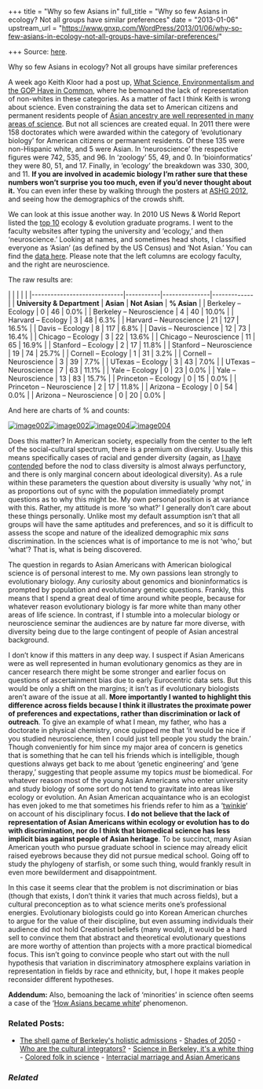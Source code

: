 +++
title = "Why so few Asians in"
full_title = "Why so few Asians in ecology? Not all groups have similar preferences"
date = "2013-01-06"
upstream_url = "https://www.gnxp.com/WordPress/2013/01/06/why-so-few-asians-in-ecology-not-all-groups-have-similar-preferences/"

+++
Source: [here](https://www.gnxp.com/WordPress/2013/01/06/why-so-few-asians-in-ecology-not-all-groups-have-similar-preferences/).

Why so few Asians in ecology? Not all groups have similar preferences

A week ago Keith Kloor had a post up, [What Science, Environmentalism and the GOP Have in Common](http://blogs.discovermagazine.com/collideascape/2013/01/02/what-science-environmentalism-and-the-gop-have-in-common/#.UOnSlFTZeSo), where he bemoaned the lack of representation of non-whites in these categories. As a matter of fact I think Keith is wrong about science. Even constraining the data set to American citizens and permanent residents people of [Asian ancestry are well represented in many areas of science](http://www.nsf.gov/statistics/sed/2011/pdf/tab22.pdf). But not all sciences are created equal. In 2011 there were 158 doctorates which were awarded within the category of ‘evolutionary biology’ for American citizens or permanent residents. Of these 135 were non-Hispanic white, and 5 were Asian. In ‘neuroscience’ the respective figures were 742, 535, and 96. In ‘zoology’ 55, 49, and 0. In ‘bioinformatics’ they were 80, 51, and 17. Finally, in ‘ecology’ the breakdown was 330, 300, and 11. **If you are involved in academic biology I’m rather sure that these numbers won’t surprise you too much, even if you’d never thought about it.** You can even infer these by walking through the posters at [ASHG 2012](http://www.ashg.org/2012meeting/), and seeing how the demographics of the crowds shift.

We can look at this issue another way. In 2010 US News & World Report listed the [top 10](http://grad-schools.usnews.rankingsandreviews.com/best-graduate-schools/top-science-schools/ecology-rankings) ecology & evolution graduate programs. I went to the faculty websites after typing the university and ‘ecology,’ and then ‘neuroscience.’ Looking at names, and sometimes head shots, I classified everyone as ‘Asian’ (as defined by the US Census) and ‘Not Asian.’ You can find the [data here](https://docs.google.com/open?id=0B8Tdg8RZEWOOYVVWRTNrUExJMkU). Please note that the left columns are ecology faculty, and the right are neuroscience.

The raw results are:

|                             |           |               |             | |-----------------------------|-----------|---------------|-------------| | **University & Department** | **Asian** | **Not Asian** | **% Asian** | | Berkeley – Ecology          | 0         | 46            | 0.0%        | | Berkeley – Neuroscience     | 4         | 40            | 10.0%       | | Harvard – Ecology           | 3         | 48            | 6.3%        | | Harvard – Neuroscience      | 21        | 127           | 16.5%       | | Davis – Ecology             | 8         | 117           | 6.8%        | | Davis – Neuroscience        | 12        | 73            | 16.4%       | | Chicago – Ecology           | 3         | 22            | 13.6%       | | Chicago – Neuroscience      | 11        | 65            | 16.9%       | | Stanford – Ecology          | 2         | 17            | 11.8%       | | Stanford – Neuroscience     | 19        | 74            | 25.7%       | | Cornell – Ecology           | 1         | 31            | 3.2%        | | Cornell – Neuroscience      | 3         | 39            | 7.7%        | | UTexas – Ecology            | 3         | 43            | 7.0%        | | UTexas – Neuroscience       | 7         | 63            | 11.1%       | | Yale – Ecology              | 0         | 23            | 0.0%        | | Yale – Neuroscience         | 13        | 83            | 15.7%       | | Princeton – Ecology         | 0         | 15            | 0.0%        | | Princeton – Neuroscience    | 2         | 17            | 11.8%       | | Arizona – Ecology           | 0         | 54            | 0.0%        | | Arizona – Neuroscience      | 0         | 20            | 0.0%        |



And here are charts of % and counts:

[![](https://i0.wp.com/blogs.discovermagazine.com/gnxp/files/2013/01/image002.png?resize=574%2C510 "image002")![](https://i0.wp.com/blogs.discovermagazine.com/gnxp/files/2013/01/image002.png?resize=574%2C510 "image002")](https://i0.wp.com/blogs.discovermagazine.com/gnxp/files/2013/01/image002.png)[![](https://i0.wp.com/blogs.discovermagazine.com/gnxp/files/2013/01/image004.png?resize=576%2C513 "image004")![](https://i0.wp.com/blogs.discovermagazine.com/gnxp/files/2013/01/image004.png?resize=576%2C513 "image004")](https://i0.wp.com/blogs.discovermagazine.com/gnxp/files/2013/01/image004.png)

Does this matter? In American society, especially from the center to the left of the social-cultural spectrum, there is a premium on diversity. Usually this means specifically cases of racial and gender diversity (again, as [I have contended](http://blogs.discovermagazine.com/gnxp/2012/12/the-asian-quota-and-implicit-cultural-knowledge/) before the nod to class diversity is almost always perfunctory, and there is only marginal concern about ideological diversity). As a rule within these parameters the question about diversity is usually ‘why not,’ in as proportions out of sync with the population immediately prompt questions as to why this might be. My own personal position is at variance with this. Rather, my attitude is more ‘so what?’ I generally don’t care about these things personally. Unlike most my default assumption isn’t that all groups will have the same aptitudes and preferences, and so it is difficult to assess the scope and nature of the idealized demographic mix *sans* discrimination. In the sciences what is of importance to me is not ‘who,’ but ‘what’? That is, what is being discovered.

The question in regards to Asian Americans with American biological science is of personal interest to me. My own passions lean strongly to evolutionary biology. Any curiosity about genomics and bioninformatics is prompted by population and evolutionary genetic questions. Frankly, this means that I spend a great deal of time around white people, because for whatever reason evolutionary biology is far more white than many other areas of life science. In contrast, if I stumble into a molecular biology or neuroscience seminar the audiences are by nature far more diverse, with diversity being due to the large contingent of people of Asian ancestral background.

I don’t know if this matters in any deep way. I suspect if Asian Americans were as well represented in human evolutionary genomics as they are in cancer research there might be some stronger and earlier focus on questions of ascertainment bias due to early Eurocentric data sets. But this would be only a shift on the margins; it isn’t as if evolutionary biologists aren’t aware of the issue at all. **More importantly I wanted to highlight this difference across fields because I think it illustrates the proximate power of preferences and expectations, rather than discrimination or lack of outreach**. To give an example of what I mean, my father, who has a doctorate in physical chemistry, once quipped me that ‘it would be nice if you studied neuroscience, then I could just tell people you study the brain.’ Though conveniently for him since my major area of concern is genetics that is something that he can tell his friends which is intelligible, though questions always get back to me about ‘genetic engineering’ and ‘gene therapy,’ suggesting that people assume my topics *must* be biomedical. For whatever reason most of the young Asian Americans who enter university and study biology of some sort do not tend to gravitate into areas like ecology or evolution. An Asian American acquaintance who is an ecologist has even joked to me that sometimes his friends refer to him as a ‘[twinkie](http://www.urbandictionary.com/define.php?term=twinkie)‘ on account of his disciplinary focus. **I do not believe that the lack of representation of Asian Americans within ecology or evolution has to do with discrimination, nor do I think that biomedical science has less implicit bias against people of Asian heritage**. To be succinct, many Asian American youth who pursue graduate school in science may already elicit raised eyebrows because they did not pursue medical school. Going off to study the phylogeny of starfish, or some such thing, would frankly result in even more bewilderment and disappointment.

In this case it seems clear that the problem is not discrimination or bias (though that exists, I don’t think it varies that much across fields), but a cultural preconception as to what science merits one’s professional energies. Evolutionary biologists could go into Korean American churches to argue for the value of their discipline, but even assuming individuals their audience did not hold Creationist beliefs (many would), it would be a hard sell to convince them that abstract and theoretical evolutionary questions are more worthy of attention than projects with a more practical biomedical focus. This isn’t going to convince people who start out with the null hypothesis that variation in discriminatory atmosphere explains variation in representation in fields by race and ethnicity, but, I hope it makes people reconsider different hypotheses.

**Addendum:** Also, bemoaning the lack of ‘minorities’ in science often seems a case of the ‘[How Asians became white](http://www2.law.ucla.edu/volokh/asian.htm)‘ phenomenon.

### Related Posts:

- [The shell game of Berkeley's holistic
  admissions](https://www.gnxp.com/WordPress/2013/08/03/the-shell-game-of-berkeleys-holistic-admissions/) - [Shades of
  2050](https://www.gnxp.com/WordPress/2011/09/16/shades-of-2050/) - [Who are the cultural
  integrators?](https://www.gnxp.com/WordPress/2009/06/02/who-are-the-cultural-integrators/) - [Science in Berkeley, it's a white
  thing](https://www.gnxp.com/WordPress/2009/12/30/science-in-berkeley-its-a-white-thing/) - [Colored folk in
  science](https://www.gnxp.com/WordPress/2008/03/06/colored-folk-in-science/) - [Interracial marriage and Asian
  Americans](https://www.gnxp.com/WordPress/2008/02/18/interracial-marriage-and-asian-americans/)

### *Related*

[](https://www.addtoany.com/add_to/facebook?linkurl=https%3A%2F%2Fwww.gnxp.com%2FWordPress%2F2013%2F01%2F06%2Fwhy-so-few-asians-in-ecology-not-all-groups-have-similar-preferences%2F&linkname=Why%20so%20%20few%20Asians%20in%20ecology%3F%20Not%20all%20groups%20have%20similar%20preferences "Facebook")[](https://www.addtoany.com/add_to/twitter?linkurl=https%3A%2F%2Fwww.gnxp.com%2FWordPress%2F2013%2F01%2F06%2Fwhy-so-few-asians-in-ecology-not-all-groups-have-similar-preferences%2F&linkname=Why%20so%20%20few%20Asians%20in%20ecology%3F%20Not%20all%20groups%20have%20similar%20preferences "Twitter")[](https://www.addtoany.com/add_to/email?linkurl=https%3A%2F%2Fwww.gnxp.com%2FWordPress%2F2013%2F01%2F06%2Fwhy-so-few-asians-in-ecology-not-all-groups-have-similar-preferences%2F&linkname=Why%20so%20%20few%20Asians%20in%20ecology%3F%20Not%20all%20groups%20have%20similar%20preferences "Email")[](https://www.addtoany.com/share)
